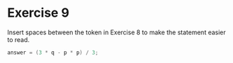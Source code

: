 # Exercise 9

Insert spaces between the token in Exercise 8 to make the statement easier to read.

```c
answer = (3 * q - p * p) / 3;
```
